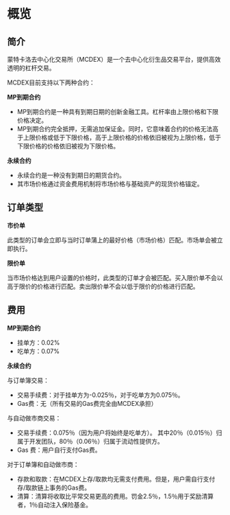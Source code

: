 # 概览

## 简介
蒙特卡洛去中心化交易所（MCDEX）是一个去中心化衍生品交易平台，提供高效透明的杠杆交易。

MCDEX目前支持以下两种合约：

**MP到期合约**
- MP到期合约是一种具有到期日期的创新金融工具。杠杆率由上限价格和下限价格决定。
- MP到期合约完全抵押，无需追加保证金。同时，它意味着合约的价格无法高于上限价格或低于下限价格，高于上限价格的价格依旧被视为上限价格，低于下限价格的价格依旧被视为下限价格。

**永续合约**
- 永续合约是一种没有到期日的期货合约。
- 其市场价格通过资金费用机制将市场价格与基础资产的现货价格锚定。

## 订单类型
**市价单**

此类型的订单会立即与当时订单蒲上的最好价格（市场价格）匹配。市场单会被立即执行。

**限价单**

当市场价格达到用户设置的价格时，此类型的订单才会被匹配。买入限价单不会以高于限价的价格进行匹配。卖出限价单不会以低于限价的价格进行匹配。

## 费用
**MP到期合约**

- 挂单方：0.02%
- 吃单方：0.07%

**永续合约**

与订单簿交易：
- 交易手续费：对于挂单方为-0.025％，对于吃单方为0.075％。      
- Gas费：无（所有交易的Gas费完全由MCDEX承担）

与自动做市商交易：
- 交易手续费：0.075％（因为用户将始终是吃单方）。
  其中20％（0.015％）归属于开发团队，80％（0.06％）归属于流动性提供方。
- Gas 费：用户自行支付Gas费。

对于订单簿和自动做市商：
- 存款和取款：在MCDEX上存/取款均无需支付费用。但是，用户需自行支付存/取款链上事务的Gas费。
- 清算：清算将收取比平常交易更高的费用。罚金2.5％，1.5％用于奖励清算者，1％自动注入保险基金。
